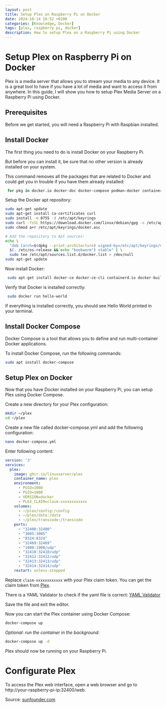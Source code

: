 ```yaml
---
layout: post
title: Setup Plex on Raspberry Pi on Docker
date: 2024-10-14 16:52 +0200
categories: [Knowledge, Docker]
tags: [plex, raspberry pi, docker]
description: How to setup Plex on a Raspberry Pi using Docker
---
```

# Setup Plex on Raspberry Pi on Docker
Plex is a media server that allows you to stream your media to any device.
It is a great tool to have if you have a lot of media and want to access it from anywhere.
In this guide, I will show you how to setup Plex Media Server on a Raspberry Pi using Docker.

## Prerequisites
Before we get started, you will need a Raspberry Pi with Raspbian installed.

## Install Docker
The first thing you need to do is install Docker on your Raspberry Pi.

But before you can install it, be sure that no other version is already installed on your system.

This command removes all the packages that are related to Docker and could get you in trouble if you have them already installed:
```bash
 for pkg in docker.io docker-doc docker-compose podman-docker containerd runc; do sudo apt-get remove $pkg; done
```

Setup the Docker apt repository:

```bash
sudo apt-get update
sudo apt-get install ca-certificates curl
sudo install -m 0755 -d /etc/apt/keyrings
sudo curl -fsSL https://download.docker.com/linux/debian/gpg -o /etc/apt/keyrings/docker.asc
sudo chmod a+r /etc/apt/keyrings/docker.asc

# Add the repository to Apt sources:
echo \
  "deb [arch=$(dpkg --print-architecture) signed-by=/etc/apt/keyrings/docker.asc] https://download.docker.com/linux/debian \
  $(. /etc/os-release && echo "bookworm") stable" | \
  sudo tee /etc/apt/sources.list.d/docker.list > /dev/null
sudo apt-get update
```

Now install Docker:

```bash
 sudo apt-get install docker-ce docker-ce-cli containerd.io docker-buildx-plugin docker-compose-plugin
```

Verify that Docker is installed correctly:

```bash
 sudo docker run hello-world
```
If everything is installed correctly, you should see Hello World printed in your terminal.

## Install Docker Compose
Docker Compose is a tool that allows you to define and run multi-container Docker applications.

To install Docker Compose, run the following commands:

```bash
sudo apt install docker-compose
```

## Setup Plex on Docker
Now that you have Docker installed on your Raspberry Pi, you can setup Plex using Docker Compose.

Create a new directory for your Plex configuration:

```bash
mkdir ~/plex
cd ~/plex
```

Create a new file called docker-compose.yml and add the following configuration:
```bash
nano docker-compose.yml
```
Enter following content:
```yaml
version: '3'
services:
  plex:
    image: ghcr.io/linuxserver/plex
    container_name: plex
    environment:
      - PUID=1000
      - PGID=1000
      - VERSION=docker
      - PLEX_CLAIM=claim-xxxxxxxxxxxx
    volumes:
      - ~/plex/config:/config
      - ~/plex/data:/data
      - ~/plex/transcode:/transcode
    ports:
      - "32400:32400"
      - "3005:3005"
      - "8324:8324"
      - "32469:32469"
      - "1900:1900/udp"
      - "32410:32410/udp"
      - "32412:32412/udp"
      - "32413:32413/udp"
      - "32414:32414/udp"
    restart: unless-stopped
```
Replace `claim-xxxxxxxxxxxx` with your Plex claim token. You can get the claim token from [Plex](https://www.plex.tv/claim/).

There is a YAML Validator to check if the yaml file is correct: [YAML Validator](https://codebeautify.org/yaml-validator/)

Save the file and exit the editor.

Now you can start the Plex container using Docker Compose:

```bash
docker-compose up
```
*Optional: run the container in the background:*
```bash
docker-compose up -d
```

Plex should now be running on your Raspberry Pi.

# Configurate Plex
To access the Plex web interface, open a web browser and go to http://your-raspberry-pi-ip:32400/web.

Source: [sunfounder.com](https://www.sunfounder.com/blogs/news/raspberry-pi-plex-server)
